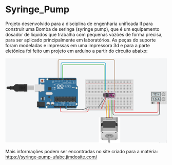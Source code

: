 # Syringe_Pump
Projeto desenvolvido para a disciplina de engenharia unificada II para construir uma Bomba de seringa (syringe pump), que é um equipamento dosador de líquidos que trabalha com pequenas vazões de forma precisa, para ser aplicado principalmente em laboratórios. As peças do suporte foram modeladas e impressas em uma impressora 3d e para a parte eletônica foi feito um projeto em arduino a partir do circuito abaixo:

![Screenshot](circuito.png)

Mais informações podem ser encontradas no site criado para a matéria: https://syringe-pump-ufabc.jimdosite.com/

